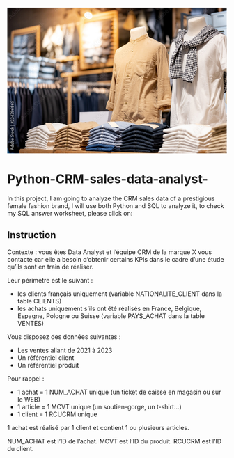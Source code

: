 ![fashion!](https://github.com/Junjiecode/Python-CRM-sales-data-analyst-/blob/main/1000_F_334796865_VVTjg49nbLgQPG6rgKDjVqSb5XUhBVsW.jpg)
# Python-CRM-sales-data-analyst-

In this project, I am going to analyze the CRM sales data of a prestigious female fashion brand, I will use both Python and SQL to analyze it, to check my SQL answer worksheet, please click on: 

## Instruction 

Contexte : vous êtes Data Analyst et l’équipe CRM de la marque X vous contacte car elle a besoin d’obtenir certains KPIs dans le cadre d’une étude qu’ils sont en train de réaliser.

Leur périmètre est le suivant :
- les clients français uniquement (variable NATIONALITE_CLIENT dans la table CLIENTS)
- les achats uniquement s’ils ont été réalisés en France, Belgique, Espagne, Pologne ou Suisse (variable PAYS_ACHAT dans la table VENTES)

Vous disposez des données suivantes :
- Les ventes allant de 2021 à 2023
- Un référentiel client
- Un référentiel produit

Pour rappel :
- 1 achat = 1 NUM_ACHAT unique (un ticket de caisse en magasin ou sur le WEB)
- 1 article = 1 MCVT unique (un soutien-gorge, un t-shirt…)
- 1 client = 1 RCUCRM unique

1 achat est réalisé par 1 client et contient 1 ou plusieurs articles.

NUM_ACHAT est l’ID de l’achat. MCVT est l’ID du produit. RCUCRM est l’ID du client.
